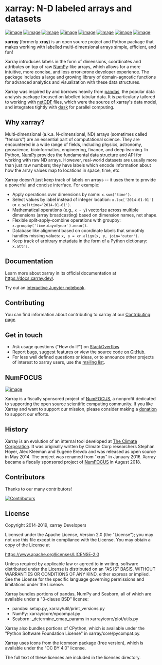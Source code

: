 # xarray: N-D labeled arrays and datasets

[![image](https://github.com/pydata/xarray/workflows/CI/badge.svg?branch=main)](https://github.com/pydata/xarray/actions?query=workflow%3ACI)
[![image](https://codecov.io/gh/pydata/xarray/branch/main/graph/badge.svg)](https://codecov.io/gh/pydata/xarray)
[![image](https://readthedocs.org/projects/xray/badge/?version=latest)](https://docs.xarray.dev/)
[![image](https://img.shields.io/badge/benchmarked%20by-asv-green.svg?style=flat)](https://pandas.pydata.org/speed/xarray/)
[![image](https://img.shields.io/pypi/v/xarray.svg)](https://pypi.python.org/pypi/xarray/)
[![image](https://img.shields.io/badge/code%20style-black-000000.svg)](https://github.com/python/black)
[![image](https://zenodo.org/badge/DOI/10.5281/zenodo.598201.svg)](https://doi.org/10.5281/zenodo.598201)
[![image](https://img.shields.io/twitter/follow/xarray_dev?style=social)](https://twitter.com/xarray_dev)

**xarray** (formerly **xray**) is an open source project and Python
package that makes working with labelled multi-dimensional arrays
simple, efficient, and fun!

Xarray introduces labels in the form of dimensions, coordinates and
attributes on top of raw [NumPy](https://www.numpy.org)-like arrays,
which allows for a more intuitive, more concise, and less error-prone
developer experience. The package includes a large and growing library
of domain-agnostic functions for advanced analytics and visualization
with these data structures.

Xarray was inspired by and borrows heavily from
[pandas](https://pandas.pydata.org), the popular data analysis package
focused on labelled tabular data. It is particularly tailored to working
with [netCDF](https://www.unidata.ucar.edu/software/netcdf) files, which
were the source of xarray\'s data model, and integrates tightly with
[dask](https://dask.org) for parallel computing.

## Why xarray?

Multi-dimensional (a.k.a. N-dimensional, ND) arrays (sometimes called
"tensors") are an essential part of computational science. They are
encountered in a wide range of fields, including physics, astronomy,
geoscience, bioinformatics, engineering, finance, and deep learning. In
Python, [NumPy](https://www.numpy.org) provides the fundamental data
structure and API for working with raw ND arrays. However, real-world
datasets are usually more than just raw numbers; they have labels which
encode information about how the array values map to locations in space,
time, etc.

Xarray doesn\'t just keep track of labels on arrays \-- it uses them to
provide a powerful and concise interface. For example:

- Apply operations over dimensions by name: `x.sum('time')`.
- Select values by label instead of integer location:
    `x.loc['2014-01-01']` or `x.sel(time='2014-01-01')`.
- Mathematical operations (e.g., `x - y`) vectorize across multiple
    dimensions (array broadcasting) based on dimension names, not shape.
- Flexible split-apply-combine operations with groupby:
    `x.groupby('time.dayofyear').mean()`.
- Database like alignment based on coordinate labels that smoothly
    handles missing values: `x, y = xr.align(x, y, join='outer')`.
- Keep track of arbitrary metadata in the form of a Python dictionary:
    `x.attrs`.

## Documentation

Learn more about xarray in its official documentation at
<https://docs.xarray.dev/>.

Try out an [interactive Jupyter
notebook](https://mybinder.org/v2/gh/pydata/xarray/main?urlpath=lab/tree/doc/examples/weather-data.ipynb).

## Contributing

You can find information about contributing to xarray at our
[Contributing
page](https://docs.xarray.dev/en/latest/contributing.html#).

## Get in touch

- Ask usage questions ("How do I?") on
    [StackOverflow](https://stackoverflow.com/questions/tagged/python-xarray).
- Report bugs, suggest features or view the source code [on
    GitHub](https://github.com/pydata/xarray).
- For less well defined questions or ideas, or to announce other
    projects of interest to xarray users, use the [mailing
    list](https://groups.google.com/forum/#!forum/xarray).

## NumFOCUS

[![image](https://numfocus.org/wp-content/uploads/2017/07/NumFocus_LRG.png)](https://numfocus.org/)

Xarray is a fiscally sponsored project of
[NumFOCUS](https://numfocus.org), a nonprofit dedicated to supporting
the open source scientific computing community. If you like Xarray and
want to support our mission, please consider making a
[donation](https://numfocus.salsalabs.org/donate-to-xarray/) to support
our efforts.

## History

Xarray is an evolution of an internal tool developed at [The Climate
Corporation](http://climate.com/). It was originally written by Climate
Corp researchers Stephan Hoyer, Alex Kleeman and Eugene Brevdo and was
released as open source in May 2014. The project was renamed from
"xray" in January 2016. Xarray became a fiscally sponsored project of
[NumFOCUS](https://numfocus.org) in August 2018.

## Contributors

Thanks to our many contributors!

[![Contributors](https://contrib.rocks/image?repo=pydata/xarray)](https://github.com/pydata/xarray/graphs/contributors)

## License

Copyright 2014-2019, xarray Developers

Licensed under the Apache License, Version 2.0 (the "License"); you
may not use this file except in compliance with the License. You may
obtain a copy of the License at

 <https://www.apache.org/licenses/LICENSE-2.0>

Unless required by applicable law or agreed to in writing, software
distributed under the License is distributed on an "AS IS" BASIS,
WITHOUT WARRANTIES OR CONDITIONS OF ANY KIND, either express or implied.
See the License for the specific language governing permissions and
limitations under the License.

Xarray bundles portions of pandas, NumPy and Seaborn, all of which are
available under a "3-clause BSD" license:

- pandas: setup.py, xarray/util/print_versions.py
- NumPy: xarray/core/npcompat.py
- Seaborn: _determine_cmap_params in xarray/core/plot/utils.py

Xarray also bundles portions of CPython, which is available under the
"Python Software Foundation License" in xarray/core/pycompat.py.

Xarray uses icons from the icomoon package (free version), which is
available under the "CC BY 4.0" license.

The full text of these licenses are included in the licenses directory.
